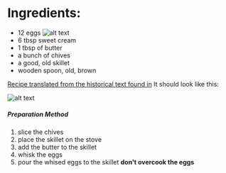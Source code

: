 # Ingredients:

- 12 eggs
![alt text](https://www.inspiredtaste.net/wp-content/uploads/2019/04/Easy-Instant-Pot-Hard-Boiled-Eggs-Recipe-1200.jpg)
- 6 tbsp sweet cream
- 1 tbsp of butter
- a bunch of chives
- a good, old skillet
- wooden spoon, old, brown

[Recipe translated from the historical text found in](https://www.nb.no/)
It should look like this: 

![alt text](https://toriavey.com/images/2014/06/scrambled_eggs_003-555x740.jpg)

##### Preparation Method
1. slice the chives
2. place the skillet on the stove
3. add the butter to the skillet
4. whisk the eggs
5. pour the whised eggs to the skillet
**don't overcook the eggs**
